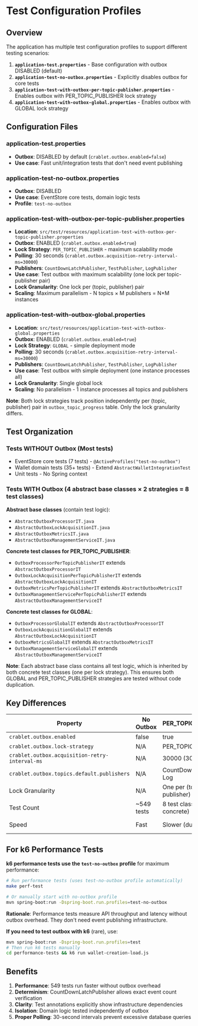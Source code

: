 # Test Configuration Profiles

## Overview

The application has multiple test configuration profiles to support different testing scenarios:

1. **`application-test.properties`** - Base configuration with outbox DISABLED (default)
2. **`application-test-no-outbox.properties`** - Explicitly disables outbox for core tests
3. **`application-test-with-outbox-per-topic-publisher.properties`** - Enables outbox with PER_TOPIC_PUBLISHER lock strategy
4. **`application-test-with-outbox-global.properties`** - Enables outbox with GLOBAL lock strategy

## Configuration Files

### application-test.properties
- **Outbox**: DISABLED by default (`crablet.outbox.enabled=false`)
- **Use case**: Fast unit/integration tests that don't need event publishing

### application-test-no-outbox.properties
- **Outbox**: DISABLED
- **Use case**: EventStore core tests, domain logic tests
- **Profile**: `test-no-outbox`

### application-test-with-outbox-per-topic-publisher.properties
- **Location**: `src/test/resources/application-test-with-outbox-per-topic-publisher.properties`
- **Outbox**: ENABLED (`crablet.outbox.enabled=true`)
- **Lock Strategy**: `PER_TOPIC_PUBLISHER` - maximum scalability mode
- **Polling**: 30 seconds (`crablet.outbox.acquisition-retry-interval-ms=30000`)
- **Publishers**: `CountDownLatchPublisher`, `TestPublisher`, `LogPublisher`
- **Use case**: Test outbox with maximum scalability (one lock per topic-publisher pair)
- **Lock Granularity**: One lock per (topic, publisher) pair
- **Scaling**: Maximum parallelism - N topics × M publishers = N×M instances

### application-test-with-outbox-global.properties
- **Location**: `src/test/resources/application-test-with-outbox-global.properties`
- **Outbox**: ENABLED (`crablet.outbox.enabled=true`)
- **Lock Strategy**: `GLOBAL` - simple deployment mode
- **Polling**: 30 seconds (`crablet.outbox.acquisition-retry-interval-ms=30000`)
- **Publishers**: `CountDownLatchPublisher`, `TestPublisher`, `LogPublisher`
- **Use case**: Test outbox with simple deployment (one instance processes all)
- **Lock Granularity**: Single global lock
- **Scaling**: No parallelism - 1 instance processes all topics and publishers

**Note**: Both lock strategies track position independently per (topic, publisher) pair in `outbox_topic_progress` table. Only the lock granularity differs.

## Test Organization

### Tests WITHOUT Outbox (Most tests)
- EventStore core tests (7 tests) - `@ActiveProfiles("test-no-outbox")`
- Wallet domain tests (35+ tests) - Extend `AbstractWalletIntegrationTest`
- Unit tests - No Spring context

### Tests WITH Outbox (4 abstract base classes × 2 strategies = 8 test classes)

**Abstract base classes** (contain test logic):
- `AbstractOutboxProcessorIT.java`
- `AbstractOutboxLockAcquisitionIT.java`
- `AbstractOutboxMetricsIT.java`
- `AbstractOutboxManagementServiceIT.java`

**Concrete test classes for PER_TOPIC_PUBLISHER**:
- `OutboxProcessorPerTopicPublisherIT` extends `AbstractOutboxProcessorIT`
- `OutboxLockAcquisitionPerTopicPublisherIT` extends `AbstractOutboxLockAcquisitionIT`
- `OutboxMetricsPerTopicPublisherIT` extends `AbstractOutboxMetricsIT`
- `OutboxManagementServicePerTopicPublisherIT` extends `AbstractOutboxManagementServiceIT`

**Concrete test classes for GLOBAL**:
- `OutboxProcessorGlobalIT` extends `AbstractOutboxProcessorIT`
- `OutboxLockAcquisitionGlobalIT` extends `AbstractOutboxLockAcquisitionIT`
- `OutboxMetricsGlobalIT` extends `AbstractOutboxMetricsIT`
- `OutboxManagementServiceGlobalIT` extends `AbstractOutboxManagementServiceIT`

**Note**: Each abstract base class contains all test logic, which is inherited by both concrete test classes (one per lock strategy). This ensures both GLOBAL and PER_TOPIC_PUBLISHER strategies are tested without code duplication.

## Key Differences

| Property | No Outbox | PER_TOPIC_PUBLISHER | GLOBAL |
|----------|-----------|---------------------|--------|
| `crablet.outbox.enabled` | false | true | true |
| `crablet.outbox.lock-strategy` | N/A | PER_TOPIC_PUBLISHER | GLOBAL |
| `crablet.outbox.acquisition-retry-interval-ms` | N/A | 30000 (30s) | 30000 (30s) |
| `crablet.outbox.topics.default.publishers` | N/A | CountDownLatch, Test, Log | CountDownLatch, Test, Log |
| Lock Granularity | N/A | One per (topic, publisher) | Single global lock |
| Test Count | ~549 tests | 8 test classes (4 concrete) | 8 test classes (4 concrete) |
| Speed | Fast | Slower (due to polling) | Slower (due to polling) |

## For k6 Performance Tests

**k6 performance tests use the `test-no-outbox` profile** for maximum performance:

```bash
# Run performance tests (uses test-no-outbox profile automatically)
make perf-test

# Or manually start with no-outbox profile
mvn spring-boot:run -Dspring-boot.run.profiles=test-no-outbox
```

**Rationale**: Performance tests measure API throughput and latency without outbox overhead. They don't need event publishing infrastructure.

**If you need to test outbox with k6** (rare), use:
```bash
mvn spring-boot:run -Dspring-boot.run.profiles=test
# Then run k6 tests manually
cd performance-tests && k6 run wallet-creation-load.js
```

## Benefits

1. **Performance**: 549 tests run faster without outbox overhead
2. **Determinism**: CountDownLatchPublisher allows exact event count verification
3. **Clarity**: Test annotations explicitly show infrastructure dependencies
4. **Isolation**: Domain logic tested independently of outbox
5. **Proper Polling**: 30-second intervals prevent excessive database queries

